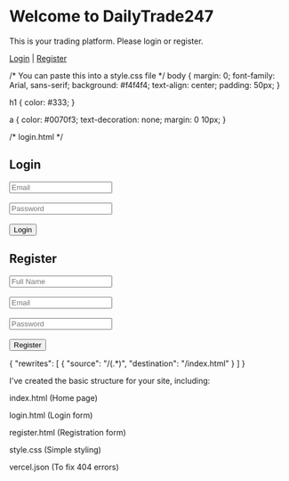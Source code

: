 <!-- index.html -->
<!DOCTYPE html>
<html lang="en">
<head>
  <meta charset="UTF-8" />
  <meta name="viewport" content="width=device-width, initial-scale=1.0" />
  <title>DailyTrade247</title>
  <link rel="stylesheet" href="style.css">
</head>
<body>
  <div id="app">
    <h1>Welcome to DailyTrade247</h1>
    <p>This is your trading platform. Please login or register.</p>
    <a href="login.html">Login</a> | <a href="register.html">Register</a>
  </div>
</body>
</html>

<!-- style.css -->
/* You can paste this into a style.css file */
body {
  margin: 0;
  font-family: Arial, sans-serif;
  background: #f4f4f4;
  text-align: center;
  padding: 50px;
}

h1 {
  color: #333;
}

a {
  color: #0070f3;
  text-decoration: none;
  margin: 0 10px;
}

/* login.html */
<!DOCTYPE html>
<html lang="en">
<head>
  <meta charset="UTF-8">
  <meta name="viewport" content="width=device-width, initial-scale=1.0">
  <title>Login</title>
  <link rel="stylesheet" href="style.css">
</head>
<body>
  <h2>Login</h2>
  <form>
    <input type="email" placeholder="Email" required><br><br>
    <input type="password" placeholder="Password" required><br><br>
    <button type="submit">Login</button>
  </form>
</body>
</html>

<!-- register.html -->
<!DOCTYPE html>
<html lang="en">
<head>
  <meta charset="UTF-8">
  <meta name="viewport" content="width=device-width, initial-scale=1.0">
  <title>Register</title>
  <link rel="stylesheet" href="style.css">
</head>
<body>
  <h2>Register</h2>
  <form>
    <input type="text" placeholder="Full Name" required><br><br>
    <input type="email" placeholder="Email" required><br><br>
    <input type="password" placeholder="Password" required><br><br>
    <button type="submit">Register</button>
  </form>
</body>
</html>

<!-- vercel.json -->
{
  "rewrites": [
    { "source": "/(.*)", "destination": "/index.html" }
  ]
}


I've created the basic structure for your site, including:

index.html (Home page)

login.html (Login form)

register.html (Registration form)

style.css (Simple styling)

vercel.json (To fix 404 errors)
